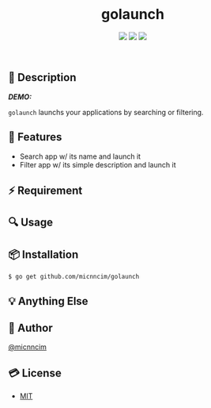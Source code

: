 <br>

<h1 align="center">golaunch</h1>

<p align="center">
  <a href="./LICENSE"><img src="https://img.shields.io/badge/license-MIT-blue.svg"/></a>
  <a href="https://travis-ci.org/micnncim/golaunch"><img src="https://travis-ci.org/micnncim/golaunch?branch=master"/></a>
  <a href="https://goreportcard.com/report/github.com/micnncim/golaunch"><img src="https://goreportcard.com/badge/github.com/micnncim/golaunch"/></a>
</p>

<br>

## :memo: Description

***DEMO:***

`golaunch` launchs your applications by searching or filtering.

## :rocket: Features

- Search app w/ its name and launch it
- Filter app w/ its simple description and launch it

## :zap: Requirement

## :mag: Usage

## :package: Installation

```
$ go get github.com/micnncim/golaunch
```

## :bulb: Anything Else

## :bust_in_silhouette: Author

[@micnncim](https://twitter.com/micnncim)

## :credit_card: License

- [MIT](./LICENSE)
